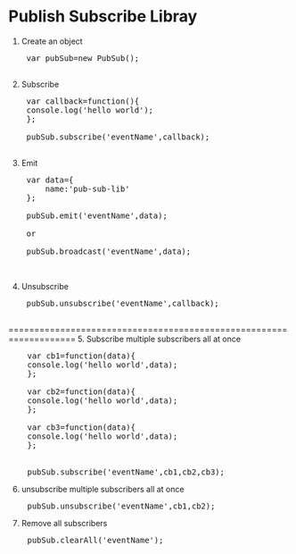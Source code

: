 Publish Subscribe Libray
======================================================
1. Create an object
    <pre>
    var pubSub=new PubSub();
    </pre>
2. Subscribe

    <pre>
    var callback=function(){
    console.log('hello world');
    };

    pubSub.subscribe('eventName',callback);
    </pre>

3. Emit

    <pre>
    var data={
        name:'pub-sub-lib'
    };

    pubSub.emit('eventName',data);

    or 

    pubSub.broadcast('eventName',data);
    
    </pre>

4. Unsubscribe

    <pre>
    pubSub.unsubscribe('eventName',callback);
    </pre>

===================================================================
5. Subscribe multiple subscribers all at once

<pre>
    var cb1=function(data){
    console.log('hello world',data);
    };

    var cb2=function(data){
    console.log('hello world',data);
    };

    var cb3=function(data){
    console.log('hello world',data);
    };


    pubSub.subscribe('eventName',cb1,cb2,cb3);
</pre>

6. unsubscribe multiple subscribers all at once

<pre>
    pubSub.unsubscribe('eventName',cb1,cb2);
</pre>

7. Remove all subscribers

<pre>
    pubSub.clearAll('eventName');
</pre>